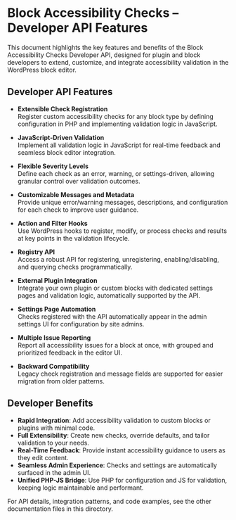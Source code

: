 
# Block Accessibility Checks – Developer API Features

This document highlights the key features and benefits of the Block Accessibility Checks Developer API, designed for plugin and block developers to extend, customize, and integrate accessibility validation in the WordPress block editor.

## Developer API Features

- **Extensible Check Registration**  
  Register custom accessibility checks for any block type by defining configuration in PHP and implementing validation logic in JavaScript.

- **JavaScript-Driven Validation**  
  Implement all validation logic in JavaScript for real-time feedback and seamless block editor integration.

- **Flexible Severity Levels**  
  Define each check as an error, warning, or settings-driven, allowing granular control over validation outcomes.

- **Customizable Messages and Metadata**  
  Provide unique error/warning messages, descriptions, and configuration for each check to improve user guidance.

- **Action and Filter Hooks**  
  Use WordPress hooks to register, modify, or process checks and results at key points in the validation lifecycle.

- **Registry API**  
  Access a robust API for registering, unregistering, enabling/disabling, and querying checks programmatically.

- **External Plugin Integration**  
  Integrate your own plugin or custom blocks with dedicated settings pages and validation logic, automatically supported by the API.

- **Settings Page Automation**  
  Checks registered with the API automatically appear in the admin settings UI for configuration by site admins.

- **Multiple Issue Reporting**  
  Report all accessibility issues for a block at once, with grouped and prioritized feedback in the editor UI.

- **Backward Compatibility**  
  Legacy check registration and message fields are supported for easier migration from older patterns.

## Developer Benefits

- **Rapid Integration**: Add accessibility validation to custom blocks or plugins with minimal code.
- **Full Extensibility**: Create new checks, override defaults, and tailor validation to your needs.
- **Real-Time Feedback**: Provide instant accessibility guidance to users as they edit content.
- **Seamless Admin Experience**: Checks and settings are automatically surfaced in the admin UI.
- **Unified PHP-JS Bridge**: Use PHP for configuration and JS for validation, keeping logic maintainable and performant.

For API details, integration patterns, and code examples, see the other documentation files in this directory.
